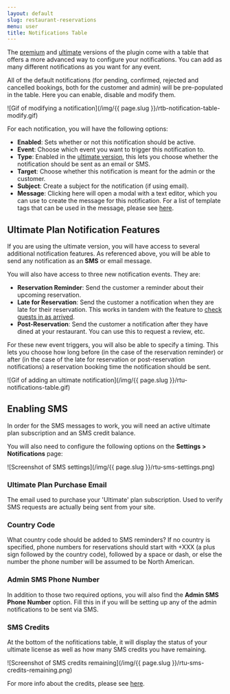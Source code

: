 ```yaml
---
layout: default
slug: restaurant-reservations
menu: user
title: Notifications Table
---
```

The [premium](../premium/ultimate-benefits) and [ultimate](../premium/ultimate-benefits) versions of the plugin come with a table that offers a more advanced way to configure your notifications. You can add as many different notifications as you want for any event. 

All of the default notifications (for pending, confirmed, rejected and cancelled bookings, both for the customer and admin) will be pre-populated in the table. Here you can enable, disable and modify them.

![Gif of modifying a notification](/img/{{ page.slug }}/rtb-notification-table-modify.gif)

For each notification, you will have the following options:

* **Enabled**: Sets whether or not this notification should be active.
* **Event**: Choose which event you want to trigger this notification to.
* **Type**: Enabled in the [ultimate version](../premium/ultimate-benefits), this lets you choose whether the notification should be sent as an email or SMS.
* **Target**: Choose whether this notification is meant for the admin or the customer. 
* **Subject**: Create a subject for the notification (if using email).
* **Message**: Clicking here will open a modal with a text editor, which you can use to create the message for this notification. For a list of template tags that can be used in the message, please see [here](template-tags).

## Ultimate Plan Notification Features

If you are using the ultimate version, you will have access to several additional notification features. As referenced above, you will be able to send any notification as an **SMS** or email message. 

You will also have access to three new notification events. They are:

* **Reservation Reminder**: Send the customer a reminder about their upcoming reservation.
* **Late for Reservation**: Send the customer a notification when they are late for their reservation. This works in tandem with the feature to [check guests in as arrived](../view-bookings/).
* **Post-Reservation**: Send the customer a notification after they have dined at your restaurant. You can use this to request a review, etc.

For these new event triggers, you will also be able to specify a timing. This lets you choose how long before (in the case of the reservation reminder) or after (in the case of the late for reservation or post-reservation notifications) a reservation booking time the notification should be sent.

![Gif of adding an ultimate notification](/img/{{ page.slug }}/rtu-notifications-table.gif)

## Enabling SMS

In order for the SMS messages to work, you will need an active ultimate plan subscription and an SMS credit balance.

You will also need to configure the following options on the **Settings > Notifications** page:

![Screenshot of SMS settings](/img/{{ page.slug }}/rtu-sms-settings.png)

### Ultimate Plan Purchase Email

The email used to purchase your 'Ultimate' plan subscription. Used to verify SMS requests are actually being sent from your site.

### Country Code

What country code should be added to SMS reminders? If no country is specified, phone numbers for reservations should start with +XXX (a plus sign followed by the country code), followed by a space or dash, or else the number the phone number will be assumed to be North American.

### Admin SMS Phone Number
In addition to those two required options, you will also find the **Admin SMS Phone Number** option. Fill this in if you will be setting up any of the admin notifications to be sent via SMS.

### SMS Credits

At the bottom of the nofitications table, it will display the status of your ultimate license as well as how many SMS credits you have remaining.

![Screenshot of SMS credits remaining](/img/{{ page.slug }}/rtu-sms-credits-remaining.png)

For more info about the credits, please see [here](https://www.fivestarplugins.com/ufaqs/what-are-sms-message-credits/).

<!-- ## Tutorial Video

We have also prepared a video that explains all of the reservation reminder settings, which you can view below.

{% include youtube.html id="s1LnEb6xuXw?start=206" %} -->